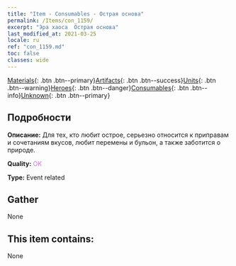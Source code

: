 ```yaml
---
title: "Item - Consumables - Острая основа"
permalink: /Items/con_1159/
excerpt: "Эра хаоса  Острая основа"
last_modified_at: 2021-03-25
locale: ru
ref: "con_1159.md"
toc: false
classes: wide
---
```

 [Materials](/ru/Items/){: .btn .btn--primary}[Artifacts](/ru/Items/Artifacts/){: .btn .btn--success}[Units](/ru/Items/Units/){: .btn .btn--warning}[Heroes](/ru/Items/Heroes/){: .btn .btn--danger}[Consumables](/ru/Items/Consumables/){: .btn .btn--info}[Unknown](/ru/Items/Unknown/){: .btn .btn--primary}

## Подробности
 **Описание:** Для тех, кто любит острое, серьезно относится к приправам и сочетаниям вкусов, любит перемены и бульон, а также заботится о природе.

 **Quality:** <span style="color: #DA70D6">OK</span>

 **Type:** Event related

## Gather

  None

## This item contains:

  None

